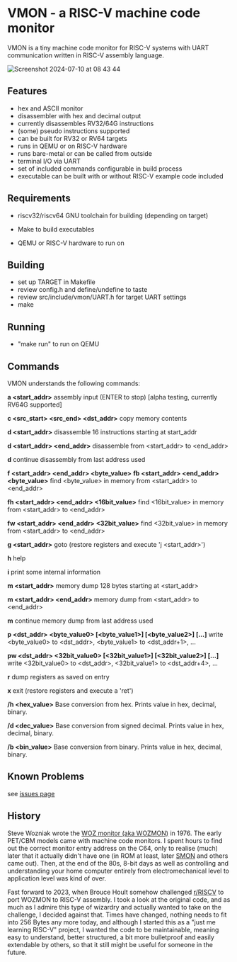 # VMON - a RISC-V machine code monitor

VMON is a tiny machine code monitor for RISC-V systems with UART
communication written in RISC-V assembly language.

![Screenshot 2024-07-10 at 08 43 44](https://github.com/krakenlake/vmon/assets/119040831/bec982cd-4b34-4433-8ef7-bfcc173d30bd)

## Features

- hex and ASCII monitor
- disassembler with hex and decimal output
- currently disassembles RV32/64G instructions
- (some) pseudo instructions supported
- can be built for RV32 or RV64 targets
- runs in QEMU or on RISC-V hardware
- runs bare-metal or can be called from outside
- terminal I/O via UART
- set of included commands configurable in build process
- executable can be built with or without RISC-V example code included

## Requirements

- riscv32/riscv64 GNU toolchain for building (depending on target)

- Make to build executables
- QEMU or RISC-V hardware to run on

## Building

- set up TARGET in Makefile
- review config.h and define/undefine to taste
- review src/include/vmon/UART.h for target UART settings
- make

## Running

- "make run" to run on QEMU

## Commands

VMON understands the following commands:  

**a <start_addr>**
assembly input (ENTER to stop) [alpha testing, currently RV64G supported]

**c <src_start> <src_end> <dst_addr>**
copy memory contents

**d <start_addr>**
disassemble 16 instructions starting at start_addr

**d <start_addr> <end_addr>**
disassemble from <start_addr> to <end_addr>

**d**
continue disassembly from last address used

**f <start_addr> <end_addr> <byte_value>**
**fb <start_addr> <end_addr> <byte_value>** 
find <byte_value> in memory from <start_addr> to <end_addr>

**fh <start_addr> <end_addr> <16bit_value>**
find <16bit_value> in memory from <start_addr> to <end_addr>

**fw <start_addr> <end_addr> <32bit_value>**
find <32bit_value> in memory from <start_addr> to <end_addr>

**g <start_addr>**
goto (restore registers and execute 'j <start_addr>')

**h**
help

**i**
print some internal information

**m <start_addr>**
memory dump 128 bytes starting at <start_addr>

**m <start_addr> <end_addr>**
memory dump from <start_addr> to <end_addr>

**m**
continue memory dump from last address used

**p <dst_addr> <byte_value0> [<byte_value1>] [<byte_value2>] [...]**
write <byte_value0> to <dst_addr>, <byte_value1> to <dst_addr+1>, ...

**pw <dst_addr> <32bit_value0> [<32bit_value1>] [<32bit_value2>] [...]**
write <32bit_value0> to <dst_addr>, <32bit_value1> to <dst_addr+4>, ...

**r**
dump registers as saved on entry

**x**
exit (restore registers and execute a 'ret')

**/h <hex_value>**
Base conversion from hex. Prints value in hex, decimal, binary.

**/d <dec_value>**
Base conversion from signed decimal. Prints value in hex, decimal, binary.

**/b <bin_value>**
Base conversion from binary. Prints value in hex, decimal, binary.

## Known Problems

see [issues page](https://github.com/krakenlake/vmon/issues)

## History

Steve Wozniak wrote the
[WOZ monitor (aka WOZMON)](https://github.com/jefftranter/6502/blob/master/asm/wozmon/wozmon.s)
in 1976. The early PET/CBM models came with machine code monitors. I spent hours
to find out the correct monitor entry address on the C64, only to realise (much)
later that it actually didn't have one (in ROM at least, later
[SMON](https://www.c64-wiki.com/wiki/SMON) and others came out). Then, at the end of
the 80s, 8-bit days as well as controlling and understanding your home
computer entirely from electromechanical level to application level was
kind of over.

Fast forward to 2023, when Brouce Hoult somehow challenged
[r/RISCV](https://www.reddit.com/r/RISCV/comments/1446c0i/comment/jnft8wa/)
to port WOZMON to RISC-V assembly. I took a look at the original code, and
as much as I admire this type of wizardry and actually wanted to take on the
challenge, I decided against that. Times have changed, nothing needs to fit
into 256 Bytes any more today, and although I started this as a
"just me learning RISC-V" project, I wanted the code to be maintainable,
meaning easy to understand, better structured, a bit more bulletproof and
easily extendable by others, so that it still might be useful for someone
in the future.
